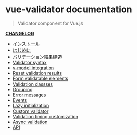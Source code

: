 # vue-validator documentation

> Validator component for Vue.js 

**[CHANGELOG](https://github.com/vuejs/vue-validator/blob/dev/CHANGELOG.md)**

- [インストール](installation.md)
- [はじめに](started.md)
- [バリデーション結果構造](structure.md)
- [Validator syntax](syntax.md)
- [v-model integration](model.md)
- [Reset validation results](reset.md)
- [Form validatable elements](elements.md)
- [Validation classses](classes.md)
- [Grouping](grouping.md)
- [Error messages](errors.md)
- [Events](events.md)
- [Lazy initialization](lazy.md)
- [Custom validator](custom.md)
- [Validation timing customization](timing.md)
- [Async validation](async.md)
- [API](api.md)
